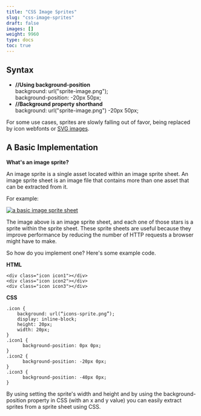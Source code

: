 ```yaml
---
title: "CSS Image Sprites"
slug: "css-image-sprites"
draft: false
images: []
weight: 9960
type: docs
toc: true
---
```


## Syntax
 - **//Using background-position**  
   background: url("sprite-image.png");  
   background-position: -20px 50px;    
 - **//Background property shorthand**  
   background: url("sprite-image.png") -20px 50px;

For some use cases, sprites are slowly falling out of favor, being replaced by icon webfonts or [SVG images](https://www.wikiod.com/svg/getting-started-with-svg).

## A Basic Implementation
**What's an image sprite?**

An image sprite is a single asset located within an image sprite sheet.
An image sprite sheet is an image file that contains more than one asset that can be extracted from it.

For example:

[![a basic image sprite sheet][1]][1]

The image above is an image sprite sheet, and each one of those stars is a sprite within the sprite sheet. These sprite sheets are useful because they improve performance by reducing the number of HTTP requests a browser might have to make.

So how do you implement one? Here's some example code.

**HTML**

    <div class="icon icon1"></div>
    <div class="icon icon2"></div>
    <div class="icon icon3"></div>

**CSS**

<!-- language: lang-css -->

    .icon {
        background: url(“icons-sprite.png”);
        display: inline-block;
        height: 20px;
        width: 20px;
    }
    .icon1 {
          background-position: 0px 0px;
    }
    .icon2 {
          background-position: -20px 0px;
    }
    .icon3 {
          background-position: -40px 0px;
    }

By using setting the sprite's width and height and by using the background-position property in CSS (with an x and y value) you can easily extract sprites from a sprite sheet using CSS.

  [1]: http://i.stack.imgur.com/XuyVW.png

